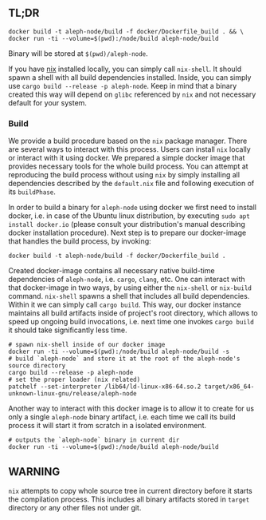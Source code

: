 ## TL;DR
```
docker build -t aleph-node/build -f docker/Dockerfile_build . && \
docker run -ti --volume=$(pwd):/node/build aleph-node/build
```
Binary will be stored at `$(pwd)/aleph-node`.

If you have [nix][nix] installed locally, you can simply call `nix-shell`. It should spawn a shell with all build
dependencies installed. Inside, you can simply use `cargo build --release -p aleph-node`. Keep in mind that a binary created
this way will depend on `glibc` referenced by `nix` and not necessary default for your system.

### Build
We provide a build procedure based on the `nix` package manager. There are several ways to interact with this process. Users can
install `nix` locally or interact with it using docker. We prepared a simple docker image that provides necessary tools for the
whole build process. You can attempt at reproducing the build process without using `nix` by simply installing all dependencies
described by the `default.nix` file and following execution of its `buildPhase`.

In order to build a binary for `aleph-node` using docker we first need to install docker, i.e. in case of the Ubuntu linux 
distribution, by executing `sudo apt install docker.io` (please consult your distribution's manual describing docker installation 
procedure). Next step is to prepare our docker-image that handles the build process, by invoking:
```
docker build -t aleph-node/build -f docker/Dockerfile_build .
```
Created docker-image contains all necessary native build-time dependencies of `aleph-node`, i.e. `cargo`, `clang`, etc.
One can interact with that docker-image in two ways, by using either the `nix-shell` or `nix-build` command.
`nix-shell` spawns a shell that includes all build dependencies. Within it we can simply call `cargo build`.
This way, our docker instance maintains all build artifacts inside of project's root directory, which allows to speed up
ongoing build invocations, i.e. next time one invokes `cargo build` it should take significantly less time.
```
# spawn nix-shell inside of our docker image
docker run -ti --volume=$(pwd):/node/build aleph-node/build -s
# build `aleph-node` and store it at the root of the aleph-node's source directory
cargo build --release -p aleph-node
# set the proper loader (nix related)
patchelf --set-interpreter /lib64/ld-linux-x86-64.so.2 target/x86_64-unknown-linux-gnu/release/aleph-node
```

Another way to interact with this docker image is to allow it to create for us only a single `aleph-node` binary artifact,
i.e. each time we call its build process it will start it from scratch in a isolated environment.
```
# outputs the `aleph-node` binary in current dir
docker run -ti --volume=$(pwd):/node/build aleph-node/build 
```

## WARNING
`nix` attempts to copy whole source tree in current directory before it starts the compilation process. This includes all binary
artifacts stored in `target` directory or any other files not under git.

[nix]: https://nixos.org/manual/nix/stable/
